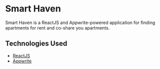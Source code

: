 # Smart Haven

Smart Haven is a ReactJS and Appwrite-powered application for finding apartments for rent and co-share you apartments.


## Technologies Used

- [ReactJS](https://reactjs.org/)
- [Appwrite](https://appwrite.io/)

